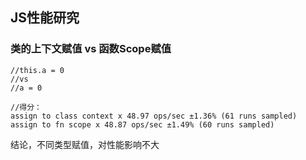 ## JS性能研究

### 类的上下文赋值 vs 函数Scope赋值


```
//this.a = 0
//vs
//a = 0

//得分：
assign to class context x 48.97 ops/sec ±1.36% (61 runs sampled)
assign to fn scope x 48.87 ops/sec ±1.49% (60 runs sampled)
```

结论，不同类型赋值，对性能影响不大